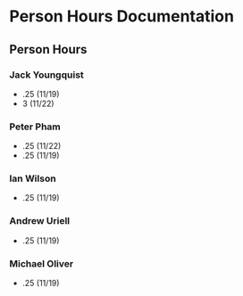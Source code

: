 # Person Hours Documentation

## Person Hours

### Jack Youngquist

- .25 (11/19)
- 3 (11/22)

### Peter Pham

- .25 (11/22)
- .25 (11/19)

### Ian Wilson

- .25 (11/19)

### Andrew Uriell

- .25 (11/19)

### Michael Oliver

- .25 (11/19)
